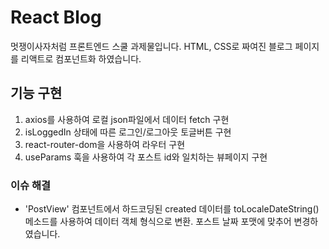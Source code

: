 # React Blog
멋쟁이사자처럼 프론트엔드 스쿨 과제물입니다. HTML, CSS로 짜여진 블로그 페이지를 리액트로 컴포넌트화 하였습니다.  

## 기능 구현
1. axios를 사용하여 로컬 json파일에서 데이터 fetch 구현
2. isLoggedIn 상태에 따른 로그인/로그아웃 토글버튼 구현
3. react-router-dom을 사용하여 라우터 구현
4. useParams 훅을 사용하여 각 포스트 id와 일치하는 뷰페이지 구현

### 이슈 해결
- 'PostView' 컴포넌트에서 하드코딩된 created 데이터를 toLocaleDateString() 메소드를 사용하여 데이터 객체 형식으로 변환. 포스트 날짜 포맷에 맞추어 변경하였습니다.
